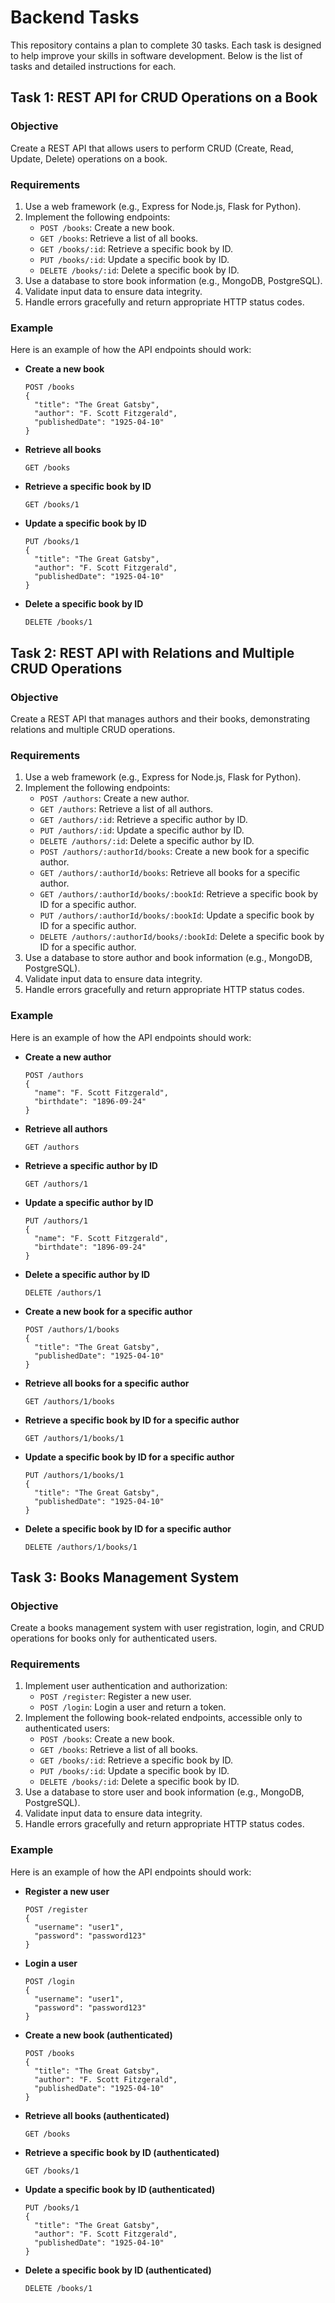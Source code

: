 # Backend Tasks

This repository contains a plan to complete 30 tasks. Each task is designed to help improve your skills in software development. Below is the list of tasks and detailed instructions for each.

## Task 1: REST API for CRUD Operations on a Book

### Objective
Create a REST API that allows users to perform CRUD (Create, Read, Update, Delete) operations on a book.

### Requirements
1. Use a web framework (e.g., Express for Node.js, Flask for Python).
2. Implement the following endpoints:
   - `POST /books`: Create a new book.
   - `GET /books`: Retrieve a list of all books.
   - `GET /books/:id`: Retrieve a specific book by ID.
   - `PUT /books/:id`: Update a specific book by ID.
   - `DELETE /books/:id`: Delete a specific book by ID.
3. Use a database to store book information (e.g., MongoDB, PostgreSQL).
4. Validate input data to ensure data integrity.
5. Handle errors gracefully and return appropriate HTTP status codes.

### Example
Here is an example of how the API endpoints should work:

- **Create a new book**
  ```
  POST /books
  {
    "title": "The Great Gatsby",
    "author": "F. Scott Fitzgerald",
    "publishedDate": "1925-04-10"
  }
  ```

- **Retrieve all books**
  ```
  GET /books
  ```

- **Retrieve a specific book by ID**
  ```
  GET /books/1
  ```

- **Update a specific book by ID**
  ```
  PUT /books/1
  {
    "title": "The Great Gatsby",
    "author": "F. Scott Fitzgerald",
    "publishedDate": "1925-04-10"
  }
  ```

- **Delete a specific book by ID**
  ```
  DELETE /books/1
  ```

## Task 2: REST API with Relations and Multiple CRUD Operations

### Objective
Create a REST API that manages authors and their books, demonstrating relations and multiple CRUD operations.

### Requirements
1. Use a web framework (e.g., Express for Node.js, Flask for Python).
2. Implement the following endpoints:
   - `POST /authors`: Create a new author.
   - `GET /authors`: Retrieve a list of all authors.
   - `GET /authors/:id`: Retrieve a specific author by ID.
   - `PUT /authors/:id`: Update a specific author by ID.
   - `DELETE /authors/:id`: Delete a specific author by ID.
   - `POST /authors/:authorId/books`: Create a new book for a specific author.
   - `GET /authors/:authorId/books`: Retrieve all books for a specific author.
   - `GET /authors/:authorId/books/:bookId`: Retrieve a specific book by ID for a specific author.
   - `PUT /authors/:authorId/books/:bookId`: Update a specific book by ID for a specific author.
   - `DELETE /authors/:authorId/books/:bookId`: Delete a specific book by ID for a specific author.
3. Use a database to store author and book information (e.g., MongoDB, PostgreSQL).
4. Validate input data to ensure data integrity.
5. Handle errors gracefully and return appropriate HTTP status codes.

### Example
Here is an example of how the API endpoints should work:

- **Create a new author**
  ```
  POST /authors
  {
    "name": "F. Scott Fitzgerald",
    "birthdate": "1896-09-24"
  }
  ```

- **Retrieve all authors**
  ```
  GET /authors
  ```

- **Retrieve a specific author by ID**
  ```
  GET /authors/1
  ```

- **Update a specific author by ID**
  ```
  PUT /authors/1
  {
    "name": "F. Scott Fitzgerald",
    "birthdate": "1896-09-24"
  }
  ```

- **Delete a specific author by ID**
  ```
  DELETE /authors/1
  ```

- **Create a new book for a specific author**
  ```
  POST /authors/1/books
  {
    "title": "The Great Gatsby",
    "publishedDate": "1925-04-10"
  }
  ```

- **Retrieve all books for a specific author**
  ```
  GET /authors/1/books
  ```

- **Retrieve a specific book by ID for a specific author**
  ```
  GET /authors/1/books/1
  ```

- **Update a specific book by ID for a specific author**
  ```
  PUT /authors/1/books/1
  {
    "title": "The Great Gatsby",
    "publishedDate": "1925-04-10"
  }
  ```

- **Delete a specific book by ID for a specific author**
  ```
  DELETE /authors/1/books/1
  ```

## Task 3: Books Management System

### Objective
Create a books management system with user registration, login, and CRUD operations for books only for authenticated users.

### Requirements
1. Implement user authentication and authorization:
   - `POST /register`: Register a new user.
   - `POST /login`: Login a user and return a token.
2. Implement the following book-related endpoints, accessible only to authenticated users:
   - `POST /books`: Create a new book.
   - `GET /books`: Retrieve a list of all books.
   - `GET /books/:id`: Retrieve a specific book by ID.
   - `PUT /books/:id`: Update a specific book by ID.
   - `DELETE /books/:id`: Delete a specific book by ID.
3. Use a database to store user and book information (e.g., MongoDB, PostgreSQL).
4. Validate input data to ensure data integrity.
5. Handle errors gracefully and return appropriate HTTP status codes.

### Example
Here is an example of how the API endpoints should work:

- **Register a new user**
  ```
  POST /register
  {
    "username": "user1",
    "password": "password123"
  }
  ```

- **Login a user**
  ```
  POST /login
  {
    "username": "user1",
    "password": "password123"
  }
  ```

- **Create a new book (authenticated)**
  ```
  POST /books
  {
    "title": "The Great Gatsby",
    "author": "F. Scott Fitzgerald",
    "publishedDate": "1925-04-10"
  }
  ```

- **Retrieve all books (authenticated)**
  ```
  GET /books
  ```

- **Retrieve a specific book by ID (authenticated)**
  ```
  GET /books/1
  ```

- **Update a specific book by ID (authenticated)**
  ```
  PUT /books/1
  {
    "title": "The Great Gatsby",
    "author": "F. Scott Fitzgerald",
    "publishedDate": "1925-04-10"
  }
  ```

- **Delete a specific book by ID (authenticated)**
  ```
  DELETE /books/1
  ```


